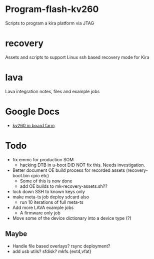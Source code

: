 # Program-flash-kv260
Scripts to program a kira platform via JTAG
# recovery
Assets and scripts to support Linux ssh based recovery mode for Kira
# lava
Lava integration notes, files and example jobs
# Google Docs
* [kv260 in board farm](https://docs.google.com/document/d/1WPiJrFQj5dPloldIa9zXi8KFF91dGdsFzdTM3DwKrDU/edit?usp=sharing)
# Todo
* fix emmc for production SOM
  * hacking DTB in u-boot DID NOT fix this.  Needs investigation.
* Better document OE build process for recorded assets (recovery-boot.bin cpio etc)
  * Some of this is now done
  * add OE builds to mk-recovery-assets.sh??
* lock down SSH to known keys only
* make meta-ts job deploy sdcard also
  * run 10 iterations of full meta-ts
* Add more LAVA example jobs
  * A firmware only job
* Move some of the device dictionary into a device type (?)
## Maybe
* Handle file based overlays?  rsync deployment?
* add usb utils? sfdisk? mkfs.{ext4,vfat}
